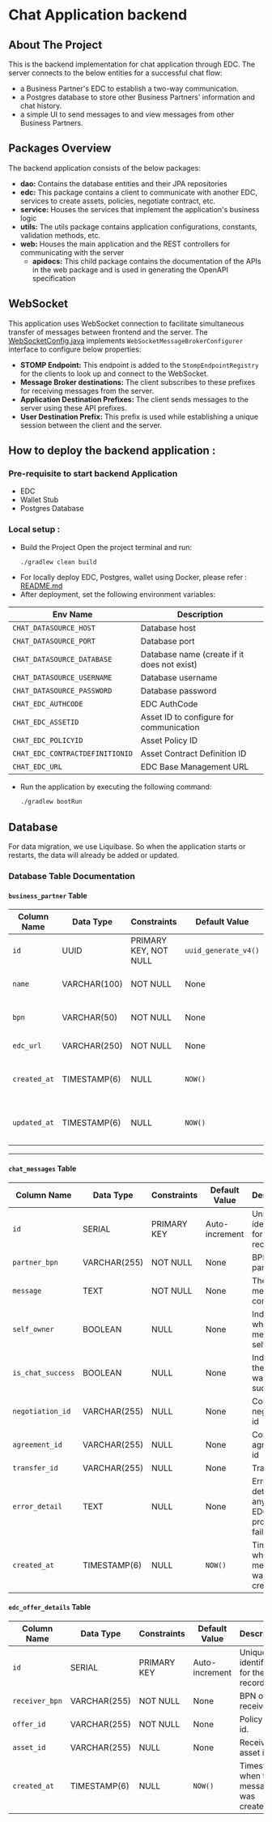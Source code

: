 # Chat Application backend

## About The Project

This is the backend implementation for chat application through EDC. The server connects to the below entities for a
successful chat flow:

- a Business Partner's EDC to establish a two-way communication.
- a Postgres database to store other Business Partners' information and chat history.
- a simple UI to send messages to and view messages from other Business Partners.

## Packages Overview

The backend application consists of the below packages:

- **dao:** Contains the database entities and their JPA repositories
- **edc:** This package contains a client to communicate with another EDC, services to create assets, policies,
  negotiate contract, etc.
- **service:** Houses the services that implement the application's business logic
- **utils:** The utils package contains application configurations, constants, validation methods, etc.
- **web:** Houses the main application and the REST controllers for communicating with the server
    - **apidocs:** This child package contains the documentation of the APIs in the web package and is used in
      generating the OpenAPI specification

## WebSocket

This application uses WebSocket connection to facilitate simultaneous transfer of messages between frontend and the
server. The [WebSocketConfig.java](src/main/java/com/smartsense/chat/config/WebSocketConfig.java) implements
`WebSocketMessageBrokerConfigurer` interface to configure below properties:

- **STOMP Endpoint:** This endpoint is added to the `StompEndpointRegistry` for the clients to look up and connect to
  the WebSocket.
- **Message Broker destinations:** The client subscribes to these prefixes for receiving messages from the server.
- **Application Destination Prefixes:** The client sends messages to the server using these API prefixes.
- **User Destination Prefix:** This prefix is used while establishing a unique session between the client and the
  server.

## How to deploy the backend application :

### Pre-requisite to start backend Application

- EDC
- Wallet Stub
- Postgres Database

### Local setup :

- Build the Project
  Open the project terminal and run:
   ```bash
   ./gradlew clean build
- For locally deploy EDC, Postgres, wallet using Docker, please refer : [README.md](deployment/README.md)
- After deployment, set the following environment variables:

| **Env Name**                    | **Description**                             |
|---------------------------------|---------------------------------------------|
| `CHAT_DATASOURCE_HOST`          | Database host                               |
| `CHAT_DATASOURCE_PORT`          | Database port                               |
| `CHAT_DATASOURCE_DATABASE`      | Database name (create if it does not exist) |
| `CHAT_DATASOURCE_USERNAME`      | Database username                           |
| `CHAT_DATASOURCE_PASSWORD`      | Database password                           |
| `CHAT_EDC_AUTHCODE`             | EDC AuthCode                                |
| `CHAT_EDC_ASSETID`              | Asset ID to configure for communication     |
| `CHAT_EDC_POLICYID`             | Asset Policy ID                             |
| `CHAT_EDC_CONTRACTDEFINITIONID` | Asset Contract Definition ID                |
| `CHAT_EDC_URL`                  | EDC Base Management URL                     |

- Run the application by executing the following command:
   ```bash
   ./gradlew bootRun

## Database

For data migration, we use Liquibase. So when the application starts or restarts, the data will already be added or
updated.

### Database Table Documentation

#### `business_partner` Table

| **Column Name** | **Data Type** | **Constraints**       | **Default Value**    | **Description**                             |
|-----------------|---------------|-----------------------|----------------------|---------------------------------------------|
| `id`            | UUID          | PRIMARY KEY, NOT NULL | `uuid_generate_v4()` | Unique identifier for the record.           |
| `name`          | VARCHAR(100)  | NOT NULL              | None                 | Name of the business partner.               |
| `bpn`           | VARCHAR(50)   | NOT NULL              | None                 | Business Partner Number.                    |
| `edc_url`       | VARCHAR(250)  | NOT NULL              | None                 | URL for EDC communication.                  |
| `created_at`    | TIMESTAMP(6)  | NULL                  | `NOW()`              | Timestamp when the record was created.      |
| `updated_at`    | TIMESTAMP(6)  | NULL                  | `NOW()`              | Timestamp when the record was last updated. |

---

#### `chat_messages` Table

| **Column Name**   | **Data Type** | **Constraints** | **Default Value** | **Description**                               |
|-------------------|---------------|-----------------|-------------------|-----------------------------------------------|
| `id`              | SERIAL        | PRIMARY KEY     | Auto-increment    | Unique identifier for the record              |
| `partner_bpn`     | VARCHAR(255)  | NOT NULL        | None              | BPN of the partner                            |
| `message`         | TEXT          | NOT NULL        | None              | The chat message content                      |
| `self_owner`      | BOOLEAN       | NULL            | None              | Indicates whether the message is self-owned   |
| `is_chat_success` | BOOLEAN       | NULL            | None              | Indicates if the chat was successful          |
| `negotiation_id`  | VARCHAR(255)  | NULL            | None              | Contract negotiation id                       |
| `agreement_id`    | VARCHAR(255)  | NULL            | None              | Contract agreement id                         |
| `transfer_id`     | VARCHAR(255)  | NULL            | None              | Transfer id                                   |
| `error_detail`    | TEXT          | NULL            | None              | Error details if any of the EDC process fails |
| `created_at`      | TIMESTAMP(6)  | NULL            | `NOW()`           | Timestamp when the message was created        |

#### `edc_offer_details` Table

| **Column Name** | **Data Type** | **Constraints** | **Default Value** | **Description**                         |
|-----------------|---------------|-----------------|-------------------|-----------------------------------------|
| `id`            | SERIAL        | PRIMARY KEY     | Auto-increment    | Unique identifier for the record.       |
| `receiver_bpn`  | VARCHAR(255)  | NOT NULL        | None              | BPN of the receiver.                    |
| `offer_id`      | VARCHAR(255)  | NOT NULL        | None              | Policy offer id.                        |
| `asset_id`      | VARCHAR(255)  | NULL            | None              | Receiver's asset id.                    |
| `created_at`    | TIMESTAMP(6)  | NULL            | `NOW()`           | Timestamp when the message was created. |
